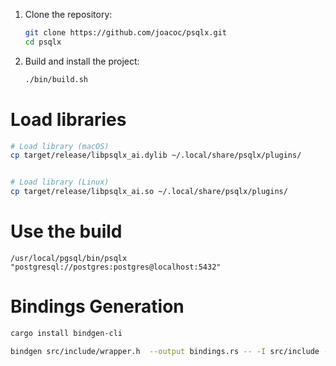 1. Clone the repository:
   ```sh
   git clone https://github.com/joacoc/psqlx.git
   cd psqlx
   ```
2. Build and install the project:
   ```sh
   ./bin/build.sh
   ```

# Load libraries

```sh
# Load library (macOS)
cp target/release/libpsqlx_ai.dylib ~/.local/share/psqlx/plugins/


# Load library (Linux)
cp target/release/libpsqlx_ai.so ~/.local/share/psqlx/plugins/
```

# Use the build

```
/usr/local/pgsql/bin/psqlx "postgresql://postgres:postgres@localhost:5432"
```

# Bindings Generation

```bash
cargo install bindgen-cli

bindgen src/include/wrapper.h  --output bindings.rs -- -I src/include -I src/interfaces/libpq -I src/include/utils/
```

